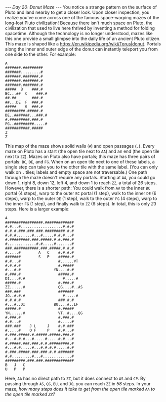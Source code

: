 *--- Day 20: Donut Maze ---*
You notice a strange pattern on the surface of Pluto and land nearby to get a closer look. Upon closer inspection, you realize you've come across one of the famous space-warping mazes of the long-lost Pluto civilization!
Because there isn't much space on Pluto, the civilization that used to live here thrived by inventing a method for folding spacetime.  Although the technology is no longer understood, mazes like this one provide a small glimpse into the daily life of an ancient Pluto citizen.
This maze is shaped like a <https://en.wikipedia.org/wiki/Torus|donut>. Portals along the inner and outer edge of the donut can instantly teleport you from one side to the other.  For example:
```         A
A
#######.#########
#######.........#
#######.#######.#
#######.#######.#
#######.#######.#
#####  B    ###.#
BC...##  C    ###.#
##.##       ###.#
##...DE  F  ###.#
#####    G  ###.#
#########.#####.#
DE..#######...###.#
#.#########.###.#
FG..#########.....#
###########.#####
Z
Z
```
This map of the maze shows solid walls (`#`) and open passages (`.`). Every maze on Pluto has a start (the open tile next to `AA`) and an end (the open tile next to `ZZ`). Mazes on Pluto also have portals; this maze has three pairs of portals: `BC`, `DE`, and `FG`. When on an open tile next to one of these labels, a single step can take you to the other tile with the same label. (You can only walk on `.` tiles; labels and empty space are not traversable.)
One path through the maze doesn't require any portals.  Starting at `AA`, you could go down 1, right 8, down 12, left 4, and down 1 to reach `ZZ`, a total of 26 steps.
However, there is a shorter path:  You could walk from `AA` to the inner `BC` portal (4 steps), warp to the outer `BC` portal (1 step), walk to the inner `DE` (6 steps), warp to the outer `DE` (1 step), walk to the outer `FG` (4 steps), warp to the inner `FG` (1 step), and finally walk to `ZZ` (6 steps). In total, this is only _23_ steps.
Here is a larger example:
```                   A
A
#################.#############
#.#...#...................#.#.#
#.#.#.###.###.###.#########.#.#
#.#.#.......#...#.....#.#.#...#
#.#########.###.#####.#.#.###.#
#.............#.#.....#.......#
###.###########.###.#####.#.#.#
#.....#        A   C    #.#.#.#
#######        S   P    #####.#
#.#...#                 #......VT
#.#.#.#                 #.#####
#...#.#               YN....#.#
#.###.#                 #####.#
DI....#.#                 #.....#
#####.#                 #.###.#
ZZ......#               QG....#..AS
###.###                 #######
JO..#.#.#                 #.....#
#.#.#.#                 ###.#.#
#...#..DI             BU....#..LF
#####.#                 #.#####
YN......#               VT..#....QG
#.###.#                 #.###.#
#.#...#                 #.....#
###.###    J L     J    #.#.###
#.....#    O F     P    #.#...#
#.###.#####.#.#####.#####.###.#
#...#.#.#...#.....#.....#.#...#
#.#####.###.###.#.#.#########.#
#...#.#.....#...#.#.#.#.....#.#
#.###.#####.###.###.#.#.#######
#.#.........#...#.............#
#########.###.###.#############
B   J   C
U   P   P
```
Here, `AA` has no direct path to `ZZ`, but it does connect to `AS` and `CP`. By passing through `AS`, `QG`, `BU`, and `JO`, you can reach `ZZ` in _58_ steps.
In your maze, _how many steps does it take to get from the open tile marked `AA` to the open tile marked `ZZ`?_

